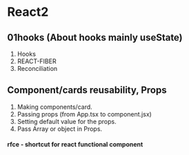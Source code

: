 # React2

## 01hooks (About hooks mainly useState)
1. Hooks
2. REACT-FIBER
3. Reconciliation 

## Component/cards reusability, Props
1. Making components/card.
2. Passing props (from App.tsx to component.jsx)
3. Setting default value for the props.
4. Pass Array or object in Props.

#### rfce - shortcut for react functional component
